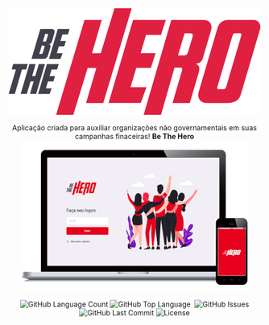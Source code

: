 <div align="center">
  <img src=".github/logo.svg"><br>
  <p> Aplicação criada para auxiliar organizações não governamentais em suas campanhas finaceiras! <strong> Be The Hero </strong>
  <img src=".github/be-the-hero.png">
</div>

<p align="center">
  <img alt="GitHub Language Count" src="https://img.shields.io/github/languages/count/AndersonAGodoy/be-the-hero?style=flat-square" />
  <img alt="GitHub Top Language" src="https://img.shields.io/github/languages/top/AndersonAGodoy/be-the-hero?style=flat-square" />
  <img alt="" src="https://img.shields.io/github/repo-size/AndersonAGodoy/be-the-hero?style=flat-square" />
  <img alt="GitHub Issues" src="https://img.shields.io/github/issues/AndersonAGodoy/be-the-hero?style=flat-square" />
  <img alt="GitHub Last Commit" src="https://img.shields.io/github/last-commit/AndersonAGodoy/be-the-hero?style=flat-square" />
  <img alt="License" src="https://img.shields.io/badge/license-MIT-blueviolet?style=flat-square">
</p>
